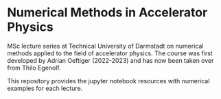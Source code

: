# Numerical Methods in Accelerator Physics
MSc lecture series at Technical University of Darmstadt on numerical methods applied to the field of accelerator physics. The course was first developed by Adrian Oeftiger (2022-2023) and has now been taken over from Thilo Egenolf.

This repository provides the jupyter notebook resources with numerical examples for each lecture.
